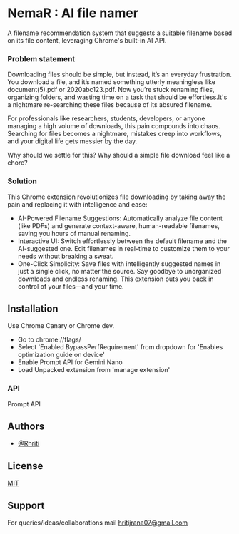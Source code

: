 
# NemaR : AI file namer

A filename recommendation system that suggests a suitable filename based on its file content,  leveraging Chrome's built-in AI API.

### Problem statement

Downloading files should be simple, but instead, it’s an everyday frustration. You download a file, and it’s named something utterly meaningless like document(5).pdf or 2020abc123.pdf. Now you’re stuck renaming files, organizing folders, and wasting time on a task that should be effortless.It's a nightmare re-searching these files because of its absured filename.

For professionals like researchers, students, developers, or anyone managing a high volume of downloads, this pain compounds into chaos. Searching for files becomes a nightmare, mistakes creep into workflows, and your digital life gets messier by the day.

Why should we settle for this? Why should a simple file download feel like a chore?

### Solution

This Chrome extension revolutionizes file downloading by taking away the pain and replacing it with intelligence and ease:

- AI-Powered Filename Suggestions: Automatically analyze file content (like PDFs) and generate context-aware, human-readable filenames, saving you hours of manual renaming.
- Interactive UI: Switch effortlessly between the default filename and the AI-suggested one. Edit filenames in real-time to customize them to your needs without breaking a sweat.
- One-Click Simplicity: Save files with intelligently suggested names in just a single click, no matter the source.
Say goodbye to unorganized downloads and endless renaming. This extension puts you back in control of your files—and your time.

## Installation
Use Chrome Canary or Chrome dev.

- Go to chrome://flags/
- Select 'Enabled BypassPerfRequirement' from dropdown for 'Enables optimization guide on device'
- Enable Prompt API for Gemini Nano
- Load Unpacked extension from 'manage extension'

### API
Prompt API
## Authors

- [@Rhriti](https://github.com/Rhriti)


## License

[MIT](https://choosealicense.com/licenses/mit/)


## Support

For queries/ideas/collaborations mail hritijrana07@gmail.com

